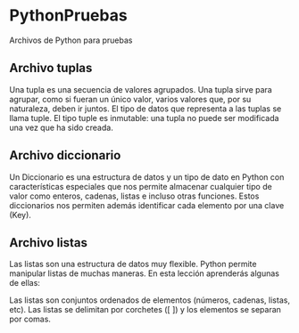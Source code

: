 # PythonPruebas
Archivos de Python para pruebas

## Archivo tuplas
Una tupla es una secuencia de valores agrupados.
Una tupla sirve para agrupar, como si fueran un único valor, varios valores que, por su naturaleza, deben ir juntos.
El tipo de datos que representa a las tuplas se llama tuple. El tipo tuple es inmutable: una tupla no puede ser modificada una vez que ha sido creada.

## Archivo diccionario
Un Diccionario es una estructura de datos y un tipo de dato en Python con características especiales que nos permite almacenar cualquier tipo de valor como enteros, cadenas, listas e incluso otras funciones. Estos diccionarios nos permiten además identificar cada elemento por una clave (Key).

## Archivo listas
Las listas son una estructura de datos muy flexible. Python permite manipular listas de muchas maneras. En esta lección aprenderás algunas de ellas:

Las listas son conjuntos ordenados de elementos (números, cadenas, listas, etc). Las listas se delimitan por corchetes ([ ]) y los elementos se separan por comas.
